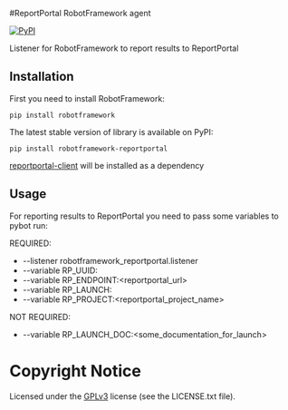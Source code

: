 #ReportPortal RobotFramework agent 

[![PyPI](https://img.shields.io/pypi/v/robotframework-reportportal.svg?maxAge=2592000)](https://pypi.python.org/pypi/robotframework-reportportal)

Listener for RobotFramework to report results to ReportPortal

## Installation

First you need to install RobotFramework:

    pip install robotframework

The latest stable version of library is available on PyPI:

    pip install robotframework-reportportal

[reportportal-client](https://github.com/reportportal/client-Python) will be installed as a dependency

## Usage

For reporting results to ReportPortal you need to pass some variables to pybot run:

REQUIRED:
- --listener robotframework_reportportal.listener
- --variable RP_UUID:<uuid>
- --variable RP_ENDPOINT:<reportportal_url>
- --variable RP_LAUNCH:<launch name>
- --variable RP_PROJECT:<reportportal_project_name>

NOT REQUIRED:
- --variable RP_LAUNCH_DOC:<some_documentation_for_launch>


# Copyright Notice
Licensed under the [GPLv3](https://www.gnu.org/licenses/quick-guide-gplv3.html)
license (see the LICENSE.txt file).